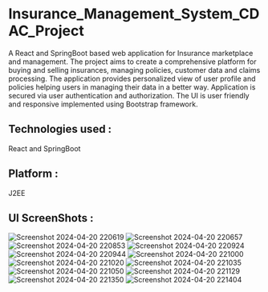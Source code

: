 # Insurance_Management_System_CDAC_Project
A React and SpringBoot based web application for Insurance marketplace and management. The project aims to create a comprehensive platform for buying and selling insurances, managing policies, customer data and claims processing. The application provides personalized view of user profile and policies helping users in managing their data in a better way. Application is secured via user authentication and authorization. The UI is user friendly and responsive implemented using Bootstrap framework.

## Technologies used :
React and SpringBoot

## Platform :
J2EE

## UI ScreenShots :
![Screenshot 2024-04-20 220619](https://github.com/PiyushDaulatkar/Insurance_Management_System_CDAC_Project/assets/141228456/f152e59c-a168-4936-909b-e80b12db002c)
![Screenshot 2024-04-20 220657](https://github.com/PiyushDaulatkar/Insurance_Management_System_CDAC_Project/assets/141228456/c4b0a1b5-cc2e-4cb4-b344-e2945529d3af)
![Screenshot 2024-04-20 220853](https://github.com/PiyushDaulatkar/Insurance_Management_System_CDAC_Project/assets/141228456/a875493d-fbd3-4539-99fe-06b5ff259e1b)
![Screenshot 2024-04-20 220924](https://github.com/PiyushDaulatkar/Insurance_Management_System_CDAC_Project/assets/141228456/b72ca418-3f4c-430c-b9b7-8fd02f8d5b6c)
![Screenshot 2024-04-20 220944](https://github.com/PiyushDaulatkar/Insurance_Management_System_CDAC_Project/assets/141228456/41b0c5c6-46bf-4bf9-bb38-0d1aa75e9bc8)
![Screenshot 2024-04-20 221000](https://github.com/PiyushDaulatkar/Insurance_Management_System_CDAC_Project/assets/141228456/c36d414b-2b40-4f8a-aa57-b3b24f21225f)
![Screenshot 2024-04-20 221020](https://github.com/PiyushDaulatkar/Insurance_Management_System_CDAC_Project/assets/141228456/cc4e737a-8a36-4a0c-a77e-c3f2ae609bf1)
![Screenshot 2024-04-20 221035](https://github.com/PiyushDaulatkar/Insurance_Management_System_CDAC_Project/assets/141228456/1488c70f-d88b-46b4-9ecc-863ddf23707c)
![Screenshot 2024-04-20 221050](https://github.com/PiyushDaulatkar/Insurance_Management_System_CDAC_Project/assets/141228456/1806e123-c759-431d-af6e-d71277736341)
![Screenshot 2024-04-20 221129](https://github.com/PiyushDaulatkar/Insurance_Management_System_CDAC_Project/assets/141228456/58188303-35cf-427f-85bc-0fd8e8271d74)
![Screenshot 2024-04-20 221350](https://github.com/PiyushDaulatkar/Insurance_Management_System_CDAC_Project/assets/141228456/a9d3a725-ecbe-4fb9-94f2-a8e008d0a452)
![Screenshot 2024-04-20 221404](https://github.com/PiyushDaulatkar/Insurance_Management_System_CDAC_Project/assets/141228456/9392062d-45a7-4fb0-9277-12c415c794d5)

